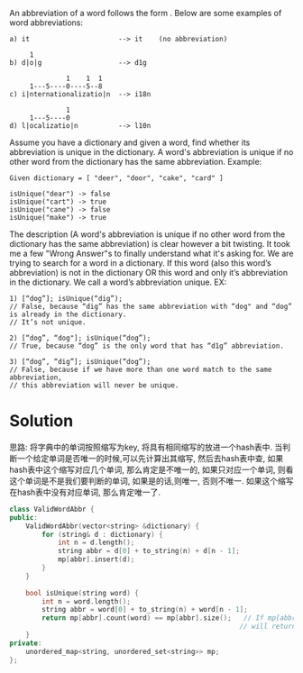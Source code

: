An abbreviation of a word follows the form <first letter><number><last letter>. 
Below are some examples of word abbreviations:
```
a) it                      --> it    (no abbreviation)

     1
b) d|o|g                   --> d1g

              1    1  1
     1---5----0----5--8
c) i|nternationalizatio|n  --> i18n

              1
     1---5----0
d) l|ocalizatio|n          --> l10n
```

Assume you have a dictionary and given a word, find whether its abbreviation is unique in the dictionary. 
A word's abbreviation is unique if no other word from the dictionary has the same abbreviation.
Example: 

```
Given dictionary = [ "deer", "door", "cake", "card" ]

isUnique("dear") -> false
isUnique("cart") -> true
isUnique("cane") -> false
isUnique("make") -> true
```

The description (A word's abbreviation is unique if no other word from the dictionary has the same abbreviation) 
is clear however a bit twisting. It took me a few "Wrong Answer"s to finally understand what it's asking for.
We are trying to search for a word in a dictionary. If this word (also this word’s abbreviation) 
is not in the dictionary OR this word and only it’s abbreviation in the dictionary. 
We call a word’s abbreviation unique.
EX:
```
1) [“dog”]; isUnique(“dig”);   
// False, because “dig” has the same abbreviation with “dog" and “dog” is already in the dictionary. 
// It’s not unique.

2) [“dog”, “dog"]; isUnique(“dog”);  
// True, because “dog” is the only word that has “d1g” abbreviation.

3) [“dog”, “dig”]; isUnique(“dog”);   
// False, because if we have more than one word match to the same abbreviation, 
// this abbreviation will never be unique.
```

# Solution

思路: 将字典中的单词按照缩写为key, 将具有相同缩写的放进一个hash表中. 当判断一个给定单词是否唯一的时候,可以先计算出其缩写, 然后去hash表中查, 如果hash表中这个缩写对应几个单词, 那么肯定是不唯一的, 如果只对应一个单词, 则看这个单词是不是我们要判断的单词, 如果是的话,则唯一, 否则不唯一. 如果这个缩写在hash表中没有对应单词, 那么肯定唯一了.

```cpp
class ValidWordAbbr {  
public:  
    ValidWordAbbr(vector<string> &dictionary) {  
        for (string& d : dictionary) {  
            int n = d.length();  
            string abbr = d[0] + to_string(n) + d[n - 1];  
            mp[abbr].insert(d);  
        }  
    }  
  
    bool isUnique(string word) {  
        int n = word.length();  
        string abbr = word[0] + to_string(n) + word[n - 1];  
        return mp[abbr].count(word) == mp[abbr].size();   // If mp[abbr].size() > 1 or mp[abbr].count(word) == 0,
                                                         // will return false. 
    }  
private:  
    unordered_map<string, unordered_set<string>> mp;  
};   
```
